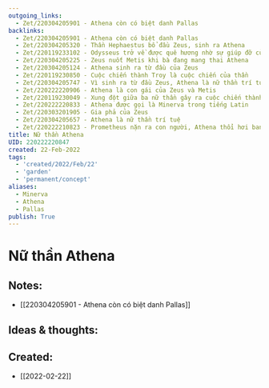 ```yaml
---
outgoing_links:
  - Zet/220304205901 - Athena còn có biệt danh Pallas
backlinks:
  - Zet/220304205901 - Athena còn có biệt danh Pallas
  - Zet/220304205320 - Thần Hephaestus bổ đầu Zeus, sinh ra Athena
  - Zet/220119233102 - Odysseus trở về được quê hương nhờ sự giúp đỡ của nữ thần Athena
  - Zet/220304205225 - Zeus nuốt Metis khi bà đang mang thai Athena
  - Zet/220304205124 - Athena sinh ra từ đầu của Zeus
  - Zet/220119230850 - Cuộc chiến thành Troy là cuộc chiến của thần
  - Zet/220304205747 - Vì sinh ra từ đầu Zeus, Athena là nữ thần trí tuệ
  - Zet/220222220906 - Athena là con gái của Zeus và Metis
  - Zet/220119230049 - Xung đột giữa ba nữ thần gây ra cuộc chiến thành Troy
  - Zet/220222220833 - Athena được gọi là Minerva trong tiếng Latin
  - Zet/220303201905 - Gia phả của Zeus
  - Zet/220304205657 - Athena là nữ thần trí tuệ
  - Zet/220222210823 - Prometheus nặn ra con người, Athena thổi hơi ban sự sống
title: Nữ thần Athena
UID: 220222220847
created: 22-Feb-2022
tags:
  - 'created/2022/Feb/22'
  - 'garden'
  - 'permanent/concept'
aliases:
  - Minerva
  - Athena
  - Pallas
publish: True
---
```

# Nữ thần Athena

## Notes:
- [[220304205901 - Athena còn có biệt danh Pallas]]

## Ideas & thoughts:





## Created:
- [[2022-02-22]]
